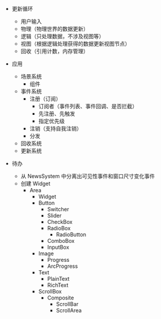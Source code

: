 - 更新循环
  - 用户输入 
  - 物理（物理世界的数据更新）
  - 逻辑（只处理数据，不涉及视图等）
  - 视图（根据逻辑处理获得的数据更新视图节点）
  - 回收（引用计数，内存管理） 

- 应用
  - 场景系统
    - 组件
  - 事件系统
    - 注册（订阅）
      - 订阅者（事件列表、事件回调、是否拦截） 
      - 先注册、先触发
      - 指定优先级
    - 注销（支持自我注销）
    - 分发
  - 回收系统
  - 更新系统

- 待办
  - 从 NewsSystem 中分离出可见性事件和窗口尺寸变化事件
  - 创建 Widget
    - Area
      - Widget
      - Button
        - Switcher
        - Slider
        - CheckBox
        - RadioBox
          - RadioButton
        - ComboBox
        - InputBox
      - Image
        - Progress
        - ArcProgress
      - Text
        - PlainText 
        - RichText
      - ScrollBox
        - Composite
          - ScrollBar
          - ScrollArea
